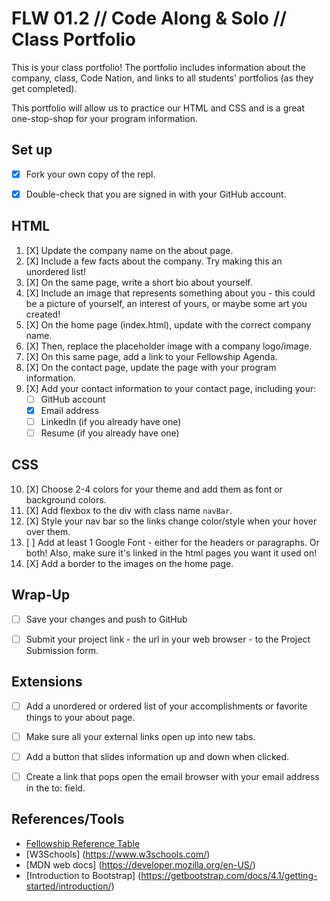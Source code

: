 # FLW 01.2 // Code Along & Solo // Class Portfolio

<p>This is your class portfolio! The portfolio includes information about the company, class, Code Nation, and links to all students' portfolios (as they get completed).</p>
<p>This portfolio will allow us to practice our HTML and CSS and is a great one-stop-shop for your program information.</p>


## Set up

- [X] Fork your own copy of the repl.
- [X] Double-check that you are signed in with your GitHub account.


## HTML

1. [X] Update the company name on the about page.
2. [X] Include a few facts about the company. Try making this an unordered list!
3. [X] On the same page, write a short bio about yourself.
4. [X] Include an image that represents something about you - this could be a picture of yourself, an interest of yours, or maybe some art you created!
5. [X] On the home page (index.html), update with the correct company name.
6. [X] Then, replace the placeholder image with a company logo/image.
7. [X] On this same page, add a link to your Fellowship Agenda.
8. [X] On the contact page, update the page with your program information.
9. [X] Add your contact information to your contact page, including your:
    - [ ] GitHub account
    - [X] Email address
    - [ ] LinkedIn (if you already have one)
    - [ ] Resume (if you already have one)

## CSS

10. [X] Choose 2-4 colors for your theme and add them as font or background colors.
11. [X] Add flexbox to the div with class name `navBar`.
12. [X] Style your nav bar so the links change color/style when your hover over them.
13. [ ] Add at least 1 Google Font - either for the headers or paragraphs. Or both! Also, make sure it's linked in the html pages you want it used on!
14. [X] Add a border to the images on the home page.

## Wrap-Up

- [ ] Save your changes and push to GitHub
- [ ] Submit your project link - the url in your web browser - to the Project Submission form.



## Extensions

- [ ] Add a unordered or ordered list of your accomplishments or favorite things to your about page.
- [ ] Make sure all your external links open up into new tabs.
- [ ] Add a button that slides information up and down when clicked.
- [ ] Create a link that pops open the email browser with your email address in the to: field.


## References/Tools

* [Fellowship Reference Table](https://docs.google.com/document/d/1qrY2OC-6S04oOXZlYmXja7lmKBmdApR-HXJkhfd67e8/edit)
* [W3Schools] (https://www.w3schools.com/)
* [MDN web docs] (https://developer.mozilla.org/en-US/)
* [Introduction to Bootstrap] (https://getbootstrap.com/docs/4.1/getting-started/introduction/)
